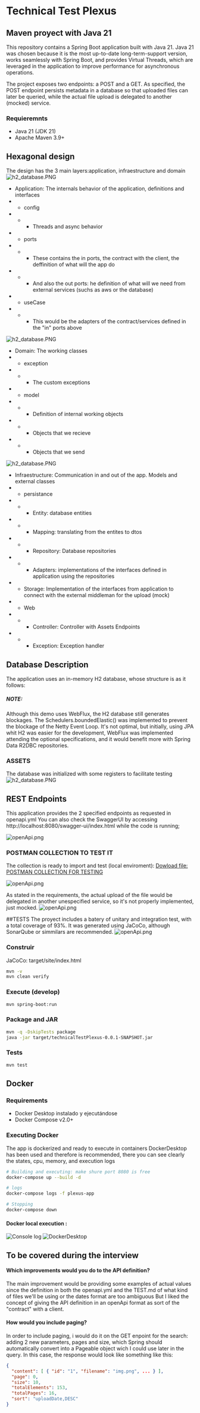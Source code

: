 # Technical Test Plexus

## Maven proyect with Java 21

This repository contains a Spring Boot application built with Java 21.
Java 21 was chosen because it is the most up-to-date long-term-support version, works seamlessly with Spring Boot, and provides Virtual Threads, which are leveraged in the application to improve performance for asynchronous operations.

The project exposes two endpoints: a POST and a GET.
As specified, the POST endpoint persists metadata in a database so that uploaded files can later be queried, while the actual file upload is delegated to another (mocked) service.

### Requieremnts
- Java 21 (JDK 21)
- Apache Maven 3.9+


## Hexagonal design
The design has the 3 main layers:application, infraestructure and domain
![h2_database.PNG](src/main/resources/images/hexagonal1.png)
- Application: The internals behavior of the application, definitions and interfaces
- - config
- - - Threads and async behavior
- - ports
- - - These contains the in ports, the contract with the client, the deffinition of what will the app do
- - - And also the out ports: he definition of what will we need from external services (suchs as aws or the database)
- - useCase
- - -  This would be the adapters of the contract/services defined in the "in" ports above

![h2_database.PNG](src/main/resources/images/hexagonal2.png)
- Domain: The working classes
- - exception
- - - The custom exceptions
- - model
- - - Definition of internal working objects 
- - - Objects that we recieve
- - - Objects that we send

![h2_database.PNG](src/main/resources/images/hexagonal3.png)

- Infraestructure: Communication in and out of the app. Models and external classes
- - persistance
- - - Entity: database entities
- - - Mapping: translating from the entites to dtos
- - - Repository: Database repositories
- - - Adapters: implementations of the interfaces defined in application using the repositories
- - Storage: Implementation of the interfaces from application to connect with the external middleman for the upload (mock)
- - Web
- - - Controller: Controller with Assets Endpoints
- - - Exception: Exception handler

## Database Description
The application uses an in-memory H2 database, whose structure is as it follows:
##### NOTE:
Although this demo uses WebFlux, the H2 database still generates blockages. The Schedulers.boundedElastic()
was implemented to prevent the blockage of the Netty Event Loop. It's not optimal, but initially, using JPA
whit H2 was easier for the development, WebFlux was implemented attending the optional specifications, and it 
would benefit more with Spring Data R2DBC repositories.


### ASSETS
The database was initialized with some registers to facilitate testing
![h2_database.PNG](src/main/resources/images/h2database.png)



## REST Endpoints
This application provides the 2 specified endpoints as requested in openapi.yml
You can also check the SwaggerUI by accessing http://localhost:8080/swagger-ui/index.html while the code is running;

![openApi.png](src/main/resources/images/openApiDef.png)

### POSTMAN COLLECTION TO TEST IT
The collection is ready to import and test (local enviroment):
[Dowload file: POSTMAN COLLECTION FOR TESTING](src/main/resources/postman/PlexusTechnicalTest.postman_collection.json)

![openApi.png](src/main/resources/images/postmanTesting.png)

As stated in the requirements, the actual upload of the file would be delegated in another unespecified service,
so it's not properly implemented, just mocked.
 ![openApi.png](src/main/resources/images/mockStorage.png)




##TESTS
The proyect includes a batery of unitary and integration test, with a total 
coverage of 93%. It was generated using JaCoCo, although SonarQube or simmilars are 
recommended.
![openApi.png](src/main/resources/images/jacocoReport.png)


### Construir
JaCoCo: target/site/index.html
```bash
mvn -v
mvn clean verify
```

### Execute (develop)
```bash
mvn spring-boot:run
```

### Package and JAR
```bash
mvn -q -DskipTests package
java -jar target/technicalTestPlexus-0.0.1-SNAPSHOT.jar
```

### Tests
```bash
mvn test
```

## Docker

### Requirements
- Docker Desktop instalado y ejecutándose
- Docker Compose v2.0+

### Executing Docker

The app is dockerized and ready to execute in containers
DockerDesktop has been used and therefore is recommended, there you can see clearly the states, cpu, memory, 
and execution logs
```bash
# Building and executing: make shure port 8080 is free
docker-compose up --build -d

# logs
docker-compose logs -f plexus-app

# Stopping
docker-compose down
```
#### Docker local execution :

![Console log](src/main/resources/images/Docker.png)
![DockerDesktop](src/main/resources/images/DockerExecution.png)




## To be covered during the interview
#### Which improvements would you do to the API definition?

The main improvement would be providing some examples of actual values since the definition in both 
the openapi.yml and the TEST.md of what kind of files we'll be using or the dates format are too ambiguous
But I liked the concept of giving the API definition in an openApi format as sort of the "contract" with a client.

#### How would you include paging?

In order to include paging, i would do it on the GET enpoint for the search: 
adding 2 new parameters, pages and size, which Spring should automatically convert into a Pageable object wich
I could use later in the query.
In this case, the response would look like something like this:

```json
{
  "content": [ { "id": "1", "filename": "img.png", ... } ],
  "page": 0,
  "size": 10,
  "totalElements": 153,
  "totalPages": 16,
  "sort": "uploadDate,DESC"
}
```